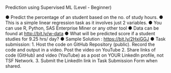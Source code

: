 Prediction using Supervised ML (Level - Beginner)

● Predict the percentage of an student based on the no. of study hours.
● This is a simple linear regression task as it involves just 2 variables.
● You can use R, Python, SAS Enterprise Miner or any other tool
● Data can be found at http://bit.ly/w-data
● What will be predicted score if a student studies for 9.25 hrs/ day?
● Sample Solution : https://bit.ly/2HxiGGJ
● Task submission:
    1. Host the code on GitHub Repository (public). Record the code and output in a video. Post the video on YouTube
    2. Share links of code (GitHub) and video (YouTube) as a post on YOUR LinkedIn profile, not TSF Network.
    3. Submit the LinkedIn link in Task Submission Form when shared.